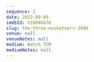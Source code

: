 ```yaml
---
sequence: 1
date: 2022-09-05
imdbId: tt0040876
slug: the-three-musketeers-1948
venue: null
venueNotes: null
medium: Watch TCM
mediumNotes: null
---
```


